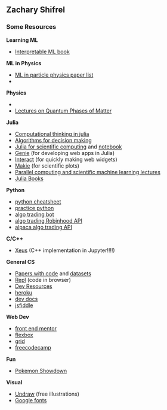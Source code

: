 ## Zachary Shifrel


### Some Resources

**Learning ML** 

- [Interpretable ML book](https://christophm.github.io/interpretable-ml-book/)


**ML in Physics**

- [ML in particle physics paper list](https://iml-wg.github.io/HEPML-LivingReview/)
- 

**Physics**

- 
- [Lectures on Quantum Phases of Matter](https://www.youtube.com/playlist?list=PLcD25rnTeV9jhSKskNT4xzlNxw3REcxnS)

**Julia**

- [Computational thinking in julia](https://computationalthinking.mit.edu/Fall20/)
- [Algorithms for decision making](https://algorithmsbook.com/#)
- [Julia for scientific computing](https://github.com/UCIDataScienceInitiative/IntroToJulia) and [notebook](http://ucidatascienceinitiative.github.io/IntroToJulia/)
- [Genie](https://genieframework.com/) (for developing web apps in Julia)
- [Interact](https://github.com/JuliaGizmos/Interact.jl) (for quickly making web widgets)
- [Makie](https://github.com/JuliaPlots/Makie.jl) (for scientific plots)
- [Parallel computing and scientific machine learning lectures](https://github.com/mitmath/18337)
- [Julia Books](https://julialang.org/learning/books/)


**Python**

- [python cheatsheet](https://gto76.github.io/python-cheatsheet/)
- [practice python](https://www.practicepython.org/)
- [algo trading bot](https://conorjohanlon.com/lets-design-part-1/)
- [algo trading Robinhood API](https://algotrading101.com/learn/robinhood-api-guide/)
- [alpaca algo trading API](https://github.com/alpacahq/alpaca-trade-api-python)

**C/C++**

- [Xeus](https://github.com/jupyter-xeus/xeus) (C++ implementation in Jupyter!!!!)

**General CS**
- [Papers with code](https://paperswithcode.com/) and [datasets](https://paperswithcode.com/datasets)
- [Repl](https://repl.it/) (code in browser)
- [Dev Resources](https://devresourc.es/)
- [heroku](https://www.heroku.com/)
- [dev docs](https://devdocs.io/)
- [jsfiddle](https://jsfiddle.net/)

**Web Dev**
- [front end mentor](https://www.frontendmentor.io/)
- [flexbox](https://css-tricks.com/snippets/css/a-guide-to-flexbox/)
- [grid](https://css-tricks.com/snippets/css/complete-guide-grid/)
- [freecodecamp](https://www.freecodecamp.org/learn)

**Fun**

- [Pokemon Showdown](https://play.pokemonshowdown.com/)

**Visual**
- [Undraw](https://undraw.co/) (free illustrations)
- [Google fonts](https://fonts.google.com/)
